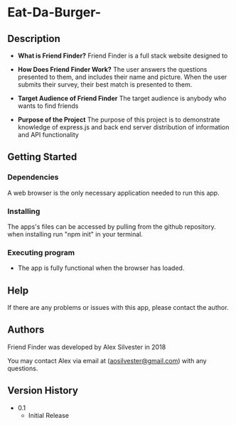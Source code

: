# Eat-Da-Burger-

## Description

* **What is Friend Finder?**
Friend Finder is a full stack website designed to 

* **How Does Friend Finder Work?**
The user answers the questions presented to them, and includes their name and picture. When the user submits their survey, their best match is presented to them.

* **Target Audience of Friend Finder**
The target audience is anybody who wants to find friends

* **Purpose of the Project**
The purpose of this project is to demonstrate knowledge of express.js and back end server distribution of information and API functionality

## Getting Started

### Dependencies

A web browser is the only necessary application needed to run this app.

### Installing

The apps's files can be accessed by pulling from the github repository. when installing run "npm init" in your terminal.

### Executing program

* The app is fully functional when the browser has loaded.

## Help

If there are any problems or issues with this app, please contact the author.

## Authors

Friend Finder was developed by Alex Silvester in 2018

You may contact Alex via email at (aosilvester@gmail.com) with any questions.

## Version History

* 0.1
    * Initial Release